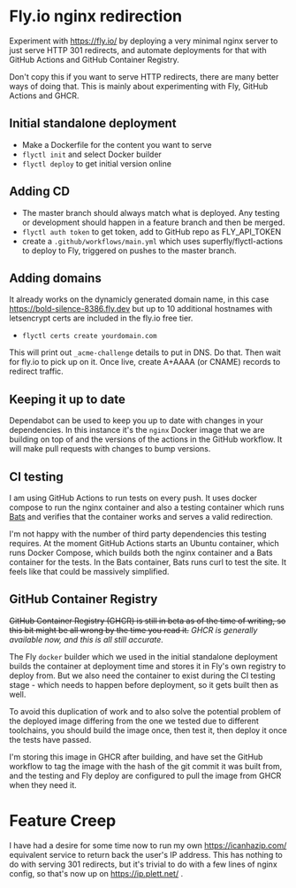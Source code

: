 # Fly.io nginx redirection

Experiment with https://fly.io/ by deploying a very minimal nginx server to just
serve HTTP 301 redirects, and automate deployments for that with GitHub Actions
and GitHub Container Registry.

Don't copy this if you want to serve HTTP redirects, there are many better ways
of doing that. This is mainly about experimenting with Fly, GitHub Actions and
GHCR.

## Initial standalone deployment

* Make a Dockerfile for the content you want to serve
* `flyctl init` and select Docker builder
* `flyctl deploy` to get initial version online

## Adding CD

* The master branch should always match what is deployed. Any testing or
  development should happen in a feature branch and then be merged.
* `flyctl auth token` to get token, add to GitHub repo as FLY_API_TOKEN
* create a `.github/workflows/main.yml` which uses superfly/flyctl-actions to
  deploy to Fly, triggered on pushes to the master branch.

## Adding domains

It already works on the dynamicly generated domain name, in this case
https://bold-silence-8386.fly.dev but up to 10 additional hostnames with
letsencrypt certs are included in the fly.io free tier.

* `flyctl certs create yourdomain.com`

This will print out `_acme-challenge` details to put in DNS. Do that. Then wait
for fly.io to pick up on it. Once live, create A+AAAA (or CNAME) records to
redirect traffic.

## Keeping it up to date

Dependabot can be used to keep you up to date with changes in your dependencies.
In this instance it's the `nginx` Docker image that we are building on top of
and the versions of the actions in the GitHub workflow. It will make pull
requests with changes to bump versions.

## CI testing

I am using GitHub Actions to run tests on every push. It uses docker compose to
run the nginx container and also a testing container which runs
[Bats](https://github.com/bats-core/bats-core) and
verifies that the container works and serves a valid redirection.

I'm not happy with the number of third party dependencies this testing requires.
At the moment GitHub Actions starts an Ubuntu container, which runs Docker
Compose, which builds both the nginx container and a Bats container for the
tests. In the Bats container, Bats runs curl to test the site. It feels like
that could be massively simplified.

## GitHub Container Registry

<s>GitHub Container Registry (GHCR) is still in beta as of the time of writing, so
this bit might be all wrong by the time you read it.</s> 
*GHCR is generally available now, and this is all still accurate.*

The Fly `docker` builder which we used in the initial standalone deployment builds
the container at deployment time and stores it in Fly's own registry to deploy
from. But we also need the container to exist during the CI testing stage -
which needs to happen before deployment, so it gets built then as well.

To avoid this duplication of work and to also solve the potential problem of the
deployed image differing from the one we tested due to different toolchains, you
should build the image once, then test it, then deploy it once the tests have
passed.

I'm storing this image in GHCR after building, and have set the GitHub workflow
to tag the image with the hash of the git commit it was built from, and the
testing and Fly deploy are configured to pull the image from GHCR when they
need it.

# Feature Creep

I have had a desire for some time now to run my own https://icanhazip.com/
equivalent service to return back the user's IP address. This has nothing to do
with serving 301 redirects, but it's trivial to do with a few lines of nginx
config, so that's now up on https://ip.plett.net/ .
